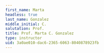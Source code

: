 ```yaml
---
first_name: Marta
headless: true
last_name: Gonzalez
middle_initial: C.
salutation: Prof.
title: Prof. Marta C. Gonzalez
type: instructor
uid: 3a0ae010-dac6-2365-6063-8040878923fb
---
```

